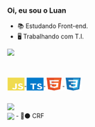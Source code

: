 ### Oi, eu sou o Luan

- 📚 Estudando Front-end.
- 🖥️ Trabalhando com T.I.

  


<div>
  <a href="https://github.com/LuanLoretto">
   
<img height="180em" src="https://github-readme-stats.vercel.app/api?username=LuanLoretto&show_icons=true&theme=tokyonight">
<div>

##

<div style="display: inline_block"><br>
  <img align="center" alt="Loretto-Js" height="30" width="40" src="https://raw.githubusercontent.com/devicons/devicon/master/icons/javascript/javascript-plain.svg">
  <img align="center" alt="Loretto-Ts" height="30" width="40" src="https://raw.githubusercontent.com/devicons/devicon/master/icons/typescript/typescript-plain.svg">
  <img align="center" alt="Loretto-HTML" height="30" width="40" src="https://raw.githubusercontent.com/devicons/devicon/master/icons/html5/html5-original.svg">
  <img align="center" alt="Loretto-CSS" height="30" width="40" src="https://raw.githubusercontent.com/devicons/devicon/master/icons/css3/css3-original.svg">
  
</div>

##

<div> 
 	<a href="twitch.tv/Loretto_" target="_blank"><img src="https://img.shields.io/badge/Twitch-9146FF?style=for-the-badge&logo=twitch&logoColor=white" target="_blank"></a> <br>
  <img align="center" src="https://media.giphy.com/media/avk0o4vn94JOefxRiT/giphy.gif?cid=ecf05e47f2a2dqtv0et4cuf7ntxas0blonogclhcbjntigq1&ep=v1_gifs_search&rid=giphy.gif&ct=gwidth=614&height=345">
- 🔴⚫ CRF
</div>

